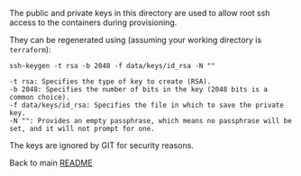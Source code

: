 The public and private keys in this directory are used to allow root ssh access to
the containers during provisioning.

They can be regenerated using (assuming your working directory is `terraform`):

`ssh-keygen -t rsa -b 2048 -f data/keys/id_rsa -N ""`


    -t rsa: Specifies the type of key to create (RSA).
    -b 2048: Specifies the number of bits in the key (2048 bits is a common choice).
    -f data/keys/id_rsa: Specifies the file in which to save the private key.
    -N "": Provides an empty passphrase, which means no passphrase will be set, and it will not prompt for one.

The keys are ignored by GIT for security reasons.

Back to main [README](../../README.md)